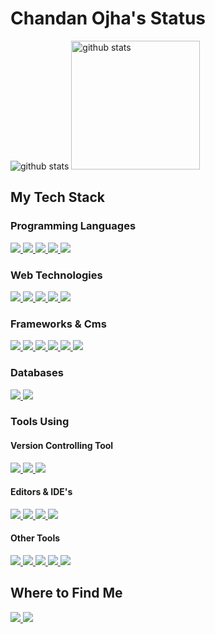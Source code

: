 
# Chandan Ojha's Status
<p>
  <img title="github stats" src="https://github-readme-stats.vercel.app/api?username=Chandan-Ojha&theme=darcula&show_icons=true&line_height=27">
  <img title="github stats" height="206" src="https://github-readme-stats.vercel.app/api/top-langs/?username=Chandan-Ojha&theme=darcula">
</p>

<h2>My Tech Stack </h2>

<h3>Programming Languages </h3>
<p>
  <a title="PHP" href="https://www.php.net/" target="_blank">
    <img src="https://img.shields.io/badge/PHP-%23777BB4.svg?&style=flat-square&logo=php&logoColor=white"/>
  </a>
  <a title="JavaScript" href="https://www.javascript.com/" target="_blank">
    <img src="https://img.shields.io/badge/JavaScript%20-%23323330.svg?&style=flat-square&logo=javascript&logoColor=%23F7DF1E"/>
  </a>
  <a title="JAVA" href="https://www.java.com/en/" target="_blank">
    <img src="https://img.shields.io/badge/JAVA-%23ED8B00.svg?&style=flat-square&logo=java&logoColor=white"/>
  </a>
  <a title="Python" href="https://www.python.org/" target="_blank">
    <img src="https://img.shields.io/badge/Python-14354C?style=flat-square&logo=python&logoColor=white"/>
  </a>
  <a title="C" href="https://en.wikipedia.org/wiki/C_(programming_language)" target="_blank">
    <img src="https://img.shields.io/badge/C-00599C?style=flat-square&logo=c&logoColor=white"/>
  </a>
</p>

<h3>Web Technologies </h3>

<a title="HTML5" href="https://www.w3schools.com/html/default.asp" target="_blank">
  <img src="https://img.shields.io/badge/HTML5%20-%23E34F26.svg?&style=flat-square&logo=html5&logoColor=white"/>
</a>
<a title="CSS3" href="https://www.w3schools.com/css/default.asp" target="_blank">
    <img src="https://img.shields.io/badge/CSS3%20-%231572B6.svg?&style=flat-square&logo=css3&logoColor=white"/>
</a>
<a title="JavaScript" href="https://www.javascript.com/" target="_blank">
    <img src="https://img.shields.io/badge/JavaScript%20-%23323330.svg?&style=flat-square&logo=javascript&logoColor=%23F7DF1E"/>
</a>
<a title="JQuery" href="https://jquery.com/" target="_blank">
    <img src="https://img.shields.io/badge/JQuery%20-%230769AD.svg?&style=flat-square&logo=jquery&logoColor=white"/>
</a>
<a title="PHP" href="https://www.php.net/" target="_blank">
    <img src="https://img.shields.io/badge/PHP-%23777BB4.svg?&style=flat-square&logo=php&logoColor=white"/>
</a>


<h3>Frameworks & Cms </h3>
    
<a title="Laravel" href="https://www.laravel.com/" target="_blank">
    <img src="https://img.shields.io/badge/Laravel%20-%23FF2D20.svg?&style=flat-square&logo=laravel&logoColor=white"/>
</a>
<a title="Laravel Livewire" href="https://laravel-livewire.com/" target="_blank">
    <img src="https://img.shields.io/badge/Laravel%20Livewire%20-%23FF2D20.svg?&style=flat-square&logo=laravel-livwire&logoColor=white"/>
</a>
<a title="Vue.JS" href="https://vuejs.org/" target="_blank">
    <img src="https://img.shields.io/badge/VueJs%20-%2335495e.svg?&style=flat-square&logo=vue.js&logoColor=%234FC08D"/>
</a>
<a title="Bootstrap" href="https://getbootstrap.com/" target="_blank">
    <img src="https://img.shields.io/badge/Bootstrap%20-%23563D7C.svg?&style=flat-square&logo=bootstrap&logoColor=white"/>
</a>
<a title="Tailwind CSS" href="https://tailwindcss.com/" target="_blank">
    <img src="https://img.shields.io/badge/TailwindCSS%20-%2338B2AC.svg?&style=flat-square&logo=tailwind-css&logoColor=white"/>
</a>
<a title="WordPress" href="https://wordpress.org/" target="_blank">
    <img src="https://img.shields.io/badge/WordPress%20-%2321759B.svg?&style=flat-square&logo=wordpress&logoColor=white"/>
</a>

<h3>Databases</h3>

<a title="MYSQL" href="https://www.mysql.com/" target="_blank">
    <img src="http://img.shields.io/badge/-MYSQL-%234479A1?style=flat-square&logo=mysql&logoColor=ffffff"/>
</a>
<a title="SQLite" href="https://www.sqlite.org/index.html" target="_blank">
    <img src="https://img.shields.io/badge/MongoDB-4EA94B?style=flat-square&logo=mongodb&logoColor=white"/>
</a>

<h3>Tools Using</h3>

<h4>Version Controlling Tool </h4>

<a title="Git" href="https://git-scm.com/" target="_blank">
   <img src="https://img.shields.io/badge/Git%20-%23F05033.svg?&style=flat-square&logo=git&logoColor=white"/>
</a>
<a title="Github" href="https://github.com/Chandan-Ojha" target="_blank">
   <img src="https://img.shields.io/badge/Github%20-%23121011.svg?&style=flat-square&logo=github&logoColor=white"/>
</a>
<a title="BitBucket" href="https://bitbucket.org/chandan932/" target="_blank">
   <img src="https://img.shields.io/badge/Bitbucket%20-%230047B3.svg?&style=flat-square&logo=bitbucket&logoColor=white"/>
</a>

<h4>Editors & <span title="Intergrated Development Environment">IDE</span>'s</h4>
    
<a title="VsCode" href="https://code.visualstudio.com/" target="_blank">
   <img src="https://img.shields.io/badge/-VSCode-%23007ACC?style=flat-square&logo=visual-studio-code" />
</a>
<a title="PHPSTORM" href="https://www.jetbrains.com/phpstorm/" target="_blank">
   <img src="https://img.shields.io/badge/-PhpStorm-%239250f5?style=flat-square&logo=phpstorm" />
</a>
<a title="PyCharm" href="https://www.jetbrains.com/pycharm/" target="_blank">
   <img src="https://img.shields.io/badge/-PyCharm-%23000000?style=flat-square&logo=pycharm" />
</a>
<a title="Sublime Text" href="https://www.sublimetext.com/" target="_blank">
   <img src="https://img.shields.io/badge/-Sublime%20Text-%23FF9800?style=flat-square&logo=sublime-text&logoColor=white" />
</a>

<h4>Other Tools</h4>

<a title="Netlify" href="https://www.netlify.com/" target="_blank">
   <img src="https://img.shields.io/badge/-Netlify-%2300C7B7?style=flat-square&logo=netlify&logoColor=ffffff" />
</a>
<a title="APACHE (Web Server)" href="https://www.apache.org/" target="_blank">
   <img src="https://img.shields.io/badge/Apache-%23D22128.svg?&style=flat-square&logo=apache&logoColor=white"/>
</a>
<a title="NGINX (Web Server)" href="https://www.nginx.com/" target="_blank">
   <img src="https://img.shields.io/badge/Nginx-%23269539.svg?&style=flat-square&logo=nginx&logoColor=white"/>
</a>
<a title="XAMPP" href="https://www.apachefriends.org/download.html" target="_blank">
   <img src="https://img.shields.io/badge/XAMPP-%23FB7A24.svg?&style=flat-square&logo=xampp&logoColor=white"/>
</a>
<a title="Trello" href="https://trello.com/" target="_blank">
   <img src="https://img.shields.io/badge/Trello-%230079BF.svg?&style=flat-square&logo=trello&logoColor=white"/>
</a>

<h2>Where to Find Me</h2>
<p>
    <a title="LinkedIn" href="https://www.linkedin.com/in/chandan-ojha-3216281a3/" target="_blank">
        <img src="https://img.shields.io/badge/-Chandan-%230e76a8?style=flat-square&logo=Linkedin&logoColor=ffffff" />
    </a>
    <a title="Twitter" href="https://twitter.com/Chandan36305265" target="_blank">
        <img src="https://img.shields.io/badge/-Chandan-%2300acee?style=flat-square&logo=twitter&logoColor=ffffff" />
    </a>
</p>


